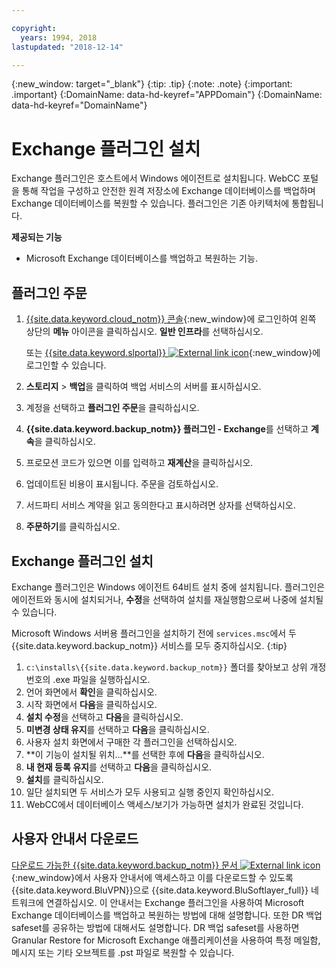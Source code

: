 ```yaml
---

copyright:
  years: 1994, 2018
lastupdated: "2018-12-14"

---
```

{:new_window: target="_blank"}
{:tip: .tip}
{:note: .note}
{:important: .important}
{:DomainName: data-hd-keyref="APPDomain"}
{:DomainName: data-hd-keyref="DomainName"}

# Exchange 플러그인 설치

Exchange 플러그인은 호스트에서 Windows 에이전트로 설치됩니다. WebCC 포털을 통해 작업을 구성하고 안전한 원격 저장소에 Exchange 데이터베이스를 백업하며 Exchange 데이터베이스를 복원할 수 있습니다. 플러그인은 기존 아키텍처에 통합됩니다.

**제공되는 기능**

- Microsoft Exchange 데이터베이스를 백업하고 복원하는 기능.

## 플러그인 주문

1. [{{site.data.keyword.cloud_notm}} 콘솔](https://{DomainName}/catalog/){:new_window}에 로그인하여 왼쪽 상단의 **메뉴** 아이콘을 클릭하십시오. **일반 인프라**를 선택하십시오.

   또는 [{{site.data.keyword.slportal}} ![External link icon](../../icons/launch-glyph.svg "External link icon")](https://control.softlayer.com/){:new_window}에 로그인할 수 있습니다.
2. **스토리지** > **백업**을 클릭하여 백업 서비스의 서버를 표시하십시오.
3. 계정을 선택하고 **플러그인 주문**을 클릭하십시오.
4. **{{site.data.keyword.backup_notm}} 플러그인 - Exchange**를 선택하고 **계속**을 클릭하십시오.
5. 프로모션 코드가 있으면 이를 입력하고 **재계산**을 클릭하십시오.
6. 업데이트된 비용이 표시됩니다. 주문을 검토하십시오.
7. 서드파티 서비스 계약을 읽고 동의한다고 표시하려면 상자를 선택하십시오.
8. **주문하기**를 클릭하십시오.

## Exchange 플러그인 설치

Exchange 플러그인은 Windows 에이전트 64비트 설치 중에 설치됩니다. 플러그인은 에이전트와 동시에 설치되거나, **수정**을 선택하여 설치를 재실행함으로써 나중에 설치될 수 있습니다.

Microsoft Windows 서버용 플러그인을 설치하기 전에 `services.msc`에서 두 {{site.data.keyword.backup_notm}} 서비스를 모두 중지하십시오.
{:tip}

1. `c:\installs\{{site.data.keyword.backup_notm}}` 폴더를 찾아보고 상위 개정 번호의 .exe 파일을 실행하십시오.
2. 언어 화면에서 **확인**을 클릭하십시오.
3. 시작 화면에서 **다음**을 클릭하십시오.
4. **설치 수정**을 선택하고 **다음**을 클릭하십시오.
5. **미변경 상태 유지**를 선택하고 **다음**을 클릭하십시오.
6. 사용자 설치 화면에서 구매한 각 플러그인을 선택하십시오.
7. **이 기능이 설치될 위치...**를 선택한 후에 **다음**을 클릭하십시오.
8. **내 현재 등록 유지**를 선택하고 **다음**을 클릭하십시오.
9. **설치**를 클릭하십시오.
10. 일단 설치되면 두 서비스가 모두 사용되고 실행 중인지 확인하십시오.
11. WebCC에서 데이터베이스 액세스/보기가 가능하면 설치가 완료된 것입니다.

## 사용자 안내서 다운로드

[다운로드 가능한 {{site.data.keyword.backup_notm}} 문서 ![External link icon](../../icons/launch-glyph.svg "External link icon")](http://downloads.service.softlayer.com/evault/Documentation/){:new_window}에서 사용자 안내서에 액세스하고 이를 다운로드할 수 있도록 {{site.data.keyword.BluVPN}}으로 {{site.data.keyword.BluSoftlayer_full}} 네트워크에 연결하십시오. 이 안내서는 Exchange 플러그인을 사용하여 Microsoft Exchange 데이터베이스를 백업하고 복원하는 방법에 대해 설명합니다. 또한 DR 백업 safeset를 공유하는 방법에 대해서도 설명합니다. DR 백업 safeset를 사용하면 Granular Restore for Microsoft Exchange 애플리케이션을 사용하여 특정 메일함, 메시지 또는 기타 오브젝트를 .pst 파일로 복원할 수 있습니다.
